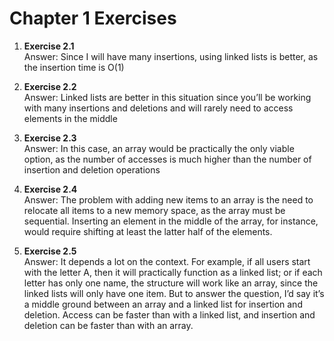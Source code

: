 # Chapter 1 Exercises

1. **Exercise 2.1**  
  Answer: Since I will have many insertions, using linked lists is better, as the insertion time is O(1)

2. **Exercise 2.2**  
  Answer: Linked lists are better in this situation since you’ll be working with many insertions and deletions and will rarely need to access elements in the middle

3. **Exercise 2.3**  
  Answer: In this case, an array would be practically the only viable option, as the number of accesses is much higher than the number of insertion and deletion operations

4. **Exercise 2.4**  
  Answer: The problem with adding new items to an array is the need to relocate all items to a new memory space, as the array must be sequential. Inserting an element in the middle of the array, for instance, would require shifting at least the latter half of the elements.

5. **Exercise 2.5**  
  Answer: It depends a lot on the context. For example, if all users start with the letter A, then it will practically function as a linked list; or if each letter has only one name, the structure will work like an array, since the linked lists will only have one item. But to answer the question, I’d say it’s a middle ground between an array and a linked list for insertion and deletion. Access can be faster than with a linked list, and insertion and deletion can be faster than with an array.

